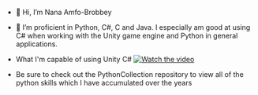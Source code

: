 - 👋 Hi, I’m Nana Amfo-Brobbey
- 👀 I’m proficient in Python, C#, C and Java. I especially am good at using C# when working with the Unity game engine and Python in general applications.

- What I'm capable of using Unity C#
[![Watch the video](<https://img.youtube.com/vi/QouC0pvKteU/hqdefault.jpg>)](https://www.youtube.com/watch?v=QouC0pvKteU)

- Be sure to check out the PythonCollection repository to view all of the python skills which I have accumulated over the years
